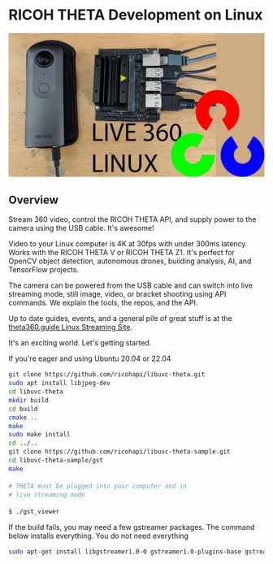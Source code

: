 # RICOH THETA Development on Linux

![header](images/banner.jpg)

## Overview

Stream 360 video, control the RICOH THETA API, and supply power to
the camera using the USB cable.  It's awesome!

Video to your Linux computer is 4K at 30fps with under 300ms latency. 
Works with the RICOH THETA V or RICOH THETA Z1.  It's perfect for
OpenCV object detection, autonomous drones, building analysis,
AI, and TensorFlow projects.

The camera can be powered from the USB cable and can switch
into live streaming mode, still image, video, or bracket shooting
using API commands. We explain the tools, the repos, and the 
API.

Up to date guides, events, and a general pile of great stuff is at the
[theta360.guide Linux Streaming Site](https://theta360.guide/special/linuxstreaming/).

 It's an exciting world.  Let's getting started.

 If you're eager and using Ubuntu 20.04 or 22.04

```bash
git clone https://github.com/ricohapi/libuvc-theta.git
sudo apt install libjpeg-dev
cd libuvc-theta
mkdir build
cd build
cmake ..
make
sudo make install
cd ../..
git clone https://github.com/ricohapi/libuvc-theta-sample.git
cd libuvc-theta-sample/gst
make

# THETA must be plugged into your computer and in 
# live streaming mode

$ ./gst_viewer
```

If the build fails, you may need a few gstreamer packages.
The command below installs everything.  You do not need everything

```bash
sudo apt-get install libgstreamer1.0-0 gstreamer1.0-plugins-base gstreamer1.0-plugins-good gstreamer1.0-plugins-bad gstreamer1.0-plugins-ugly gstreamer1.0-libav gstreamer1.0-doc gstreamer1.0-tools gstreamer1.0-x gstreamer1.0-alsa gstreamer1.0-gl gstreamer1.0-gtk3 gstreamer1.0-qt5 gstreamer1.0-pulseaudio libgstreamer-plugins-base1.0-dev
```
